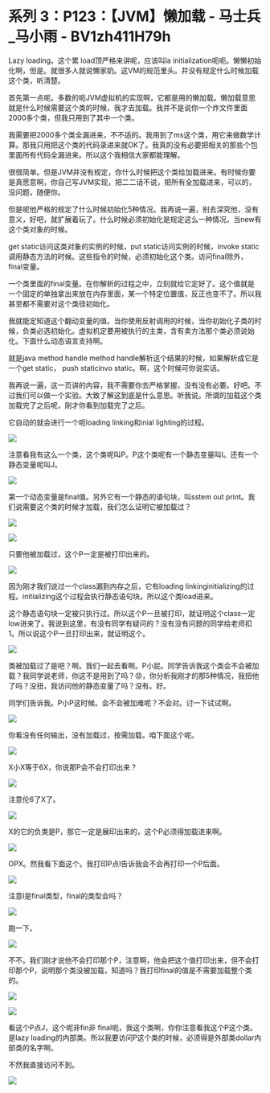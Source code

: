 # 系列 3：P123：【JVM】懒加载 - 马士兵_马小雨 - BV1zh411H79h

Lazy loading。这个累 load顶严格来讲呢，应该叫la initialization呃呃。懒懒初始化啊，但是。就很多人就说懒家奶。这VM的规范里头。并没有规定什么时候加载这个类，听清楚。

首先第一点呢。多数的呃JVM虚拟机的实现啊，它都是用的懒加载。懒加载意思就是什么时候需要这个类的时候，我才去加载。我并不是说你一个炸文件里面2000多个类，但我只用到了其中一个类。

我需要把2000多个类全漏进来，不不适的。我用到了ms这个类，用它来做数学计算。那我只用把这个类的代码录进来就OK了。我真的没有必要把相关的那些个包里面所有代码全漏进来。所以这个我相信大家都能理解。

很很简单。但是JVM并没有规定，你什么时候把这个类给加载进来。有时候你要是真愿意啊，你自己写JVM实现，把二二话不说，把所有全加载进来，可以的，没问题，随便你。

但是呢他严格的规定了什么时候初始化5种情况。我再说一遍，别去深究他，没有意义，好吧，就扩展着玩了。什么时候必须初始化是规定这么一种情况。当new有这个类对象的时候。

get static访问这类对象的实例的时候，put static访问实例的时候，invoke static调用静态方法的时候。这些指令的时候，必须初始化这个类。访问final除外，final变量。

一个类里面的final变量。在你解析的过程之中，立刻就给它定好了。这个值就是一个固定的单独拿出来放在内存里面，某一个特定位置值，反正也变不了。所以我甚至都不需要对这个类径初始化。

我就能定知道这个翻动变量的值。当你使用反射调用的时候，当你初始化子类的时候，负类必选初始化。虚拟机定要用被执行的主类，含有卖方法那个类必须说始化。下面什么动态语言支持啊。

就是java method handle method handle解析这个结果的时候，如果解析成它是一个get static， push staticinvo static。啊，这个时候可你说实话。

我再说一遍，这一页讲的内容，我不需要你去严格掌握，没有没有必要。好吧。不过我们可以做一个实验。大致了解这到底是什么意思。听我说。所谓的加载这个类加载完了之后呢，刚才你看到加载完了之后。

它自动的就会进行一个呃loading linking和inial lighting的过程。

![](img/e1f25f4a6f20703469ed1e33cf963cbf_1.png)

注意看我有这么一个类，这个类呢叫P。P这个类呢有一个静态变量叫I。还有一个静态变量呢叫J。

![](img/e1f25f4a6f20703469ed1e33cf963cbf_3.png)

第一个动态变量是final值。另外它有一个静态的语句块，叫sstem out print。我们说需要这个类的时候才加载，我们怎么证明它被加载过？



![](img/e1f25f4a6f20703469ed1e33cf963cbf_5.png)

![](img/e1f25f4a6f20703469ed1e33cf963cbf_6.png)

只要他被加载过，这个P一定是被打印出来的。

![](img/e1f25f4a6f20703469ed1e33cf963cbf_8.png)

因为刚才我们说过一个class漏到内存之后，它有loading linkinginitializing的过程。initializing这个过程会执行静态语句块。所以这个类load进来。

这个静态语句块一定被只执行过。所以这个P一旦被打印，就证明这个class一定low进来了。我说到这里，有没有同学有疑问的？没有没有问题的同学给老师扣1。所以说这个P一旦打印出来，就证明这个。



![](img/e1f25f4a6f20703469ed1e33cf963cbf_10.png)

类被加载过了是吧？啊。我们一起去看啊。P小屁。同学告诉我这个类会不会被加载？我同学说老师，你这不是用到了吗？😡，你分析我刚才的那5种情况，我扭他了吗？没扭，我访问他的静态变量了吗？没有。好。

同学们告诉我。P小P这时候。会不会被加难呢？不会对。讨一下试试啊。

![](img/e1f25f4a6f20703469ed1e33cf963cbf_12.png)

你看没有任何输出，没有加载过，按需加载。咱下面这个呢。

![](img/e1f25f4a6f20703469ed1e33cf963cbf_14.png)

X小X等于6X，你说那P会不会打印出来？

![](img/e1f25f4a6f20703469ed1e33cf963cbf_16.png)

注意伦6了X了。

![](img/e1f25f4a6f20703469ed1e33cf963cbf_18.png)

X的它的负类是P，那它一定是展印出来的，这个P必须得加载进来啊。

![](img/e1f25f4a6f20703469ed1e33cf963cbf_20.png)

OPX。然我看下面这个。我打印P点I告诉我会不会再打印一个P后面。

![](img/e1f25f4a6f20703469ed1e33cf963cbf_22.png)

注意I是final类型，final的类型会吗？

![](img/e1f25f4a6f20703469ed1e33cf963cbf_24.png)

跑一下。

![](img/e1f25f4a6f20703469ed1e33cf963cbf_26.png)

不不。我们刚才说他不会打印那个P，注意啊，他会把这个值打印出来，但不会打印那个P，说明那个类没被加载，知道吗？我打印final的值是不需要加载整个类的。



![](img/e1f25f4a6f20703469ed1e33cf963cbf_28.png)

![](img/e1f25f4a6f20703469ed1e33cf963cbf_29.png)

看这个P点J，这个呢非fin非 final呃，我这个类啊，你你注意看我这个P这个类。是lazy loading的内部类。所以我要访问P这个类的时候，必须得是外部类dollar内部类的名字啊。

不然我直接访问不到。

![](img/e1f25f4a6f20703469ed1e33cf963cbf_31.png)